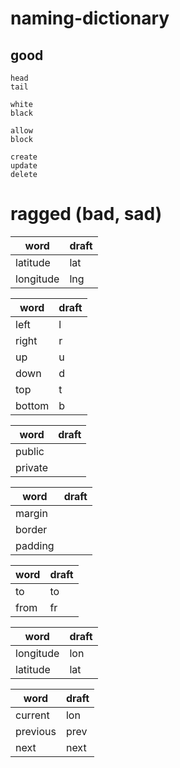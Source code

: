 # naming-dictionary

## good

```
head
tail
```

```
white
black
```

```
allow
block
```

```
create
update
delete
```

# ragged (bad, sad)

| word      | draft |
| --------- | ----- |
| latitude  | lat   |
| longitude | lng   |

| word   | draft |
| ------ | ----- |
| left   | l     |
| right  | r     |
| up     | u     |
| down   | d     |
| top    | t     |
| bottom | b     |

| word    | draft |
| ------- | ----- |
| public  |       |
| private |       |

| word    | draft |
| ------- | ----- |
| margin  |       |
| border  |       |
| padding |       |

| word | draft |
| ---- | ----- |
| to   | to    |
| from | fr    |

| word      | draft |
| --------- | ----- |
| longitude | lon   |
| latitude  | lat   |

| word     | draft |
| -------- | ----- |
| current  | lon   |
| previous | prev  |
| next     | next  |
